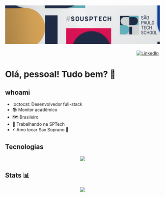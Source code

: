 [![Header](https://raw.githubusercontent.com/MuriloSBarbosa/MuriloSBarbosa/main/capa.png)]()
<p align="right">
  <a href="https://www.linkedin.com/in/murilo-dos-santos-barbosa-097413216/">
    <img src="https://img.shields.io/badge/LinkedIn-0077B5?style=for-the-badge&logo=linkedin&logoColor=white" alt="LinkedIn" style="vertical-align:top; margin:4px">
  </a>
</p>

# Olá, pessoal! Tudo bem? 💫

## whoami
- :octocat: Desenvolvedor full-stack
- 📚 Monitor acadêmico
- 🗺️ Brasileiro
- 🔭 Trabalhando na SPTech
- ⚡ Amo tocar Sax Soprano 🎷

## Tecnologias 
<p align="center">
  <a href="https://skillicons.dev">
    <img src="https://skillicons.dev/icons?i=spring,java,mysql,nodejs,sequelize,ts,vite,react,next,vue,figma,linux,aws,azure" />
  </a>
</p>

## Stats 📊
<p align="center">
    <img src="https://github-readme-stats.vercel.app/api/top-langs/?username=MuriloSBarbosa&layout=compact" />
</p>
